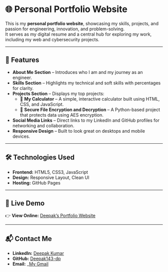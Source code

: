 # 🌐 Personal Portfolio Website

This is my **personal portfolio website**, showcasing my skills, projects, and passion for engineering, innovation, and problem-solving.  
It serves as my digital resume and a central hub for exploring my work, including my web and cybersecurity projects.

---

## 🚀 Features

- **About Me Section** – Introduces who I am and my journey as an engineer.  
- **Skills Section** – Highlights my technical and soft skills with percentages for clarity.  
- **Projects Section** – Displays my top projects:
  - 🧮 **My Calculator** – A simple, interactive calculator built using HTML, CSS, and JavaScript.
  - 🔐 **Secure File Encryption and Decryption** – A Python-based project that protects data using AES encryption.
- **Social Media Links** – Direct links to my LinkedIn and GitHub profiles for networking and collaboration.
- **Responsive Design** – Built to look great on desktops and mobile devices.

---

## 🛠️ Technologies Used

- **Frontend:** HTML5, CSS3, JavaScript  
- **Design:** Responsive Layout, Clean UI  
- **Hosting:** GitHub Pages  

---

## 🌟 Live Demo

👉 **View Online:** [Deepak’s Portfolio Website](https://deepak143-dp.github.io/Deepak-first-web/)  

---

## 📬 Contact Me

- **LinkedIn:** [Deepak Kumar](https://www.linkedin.com/in/deepak-kumar-350848252/)
- **GitHub:** [Deepak143-dp](https://github.com/Deepak143-dp)
- **Email:** _[My Gmail ](deepakkumar.2024@gmail.com)

